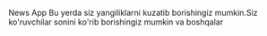 News App
Bu yerda siz yangiliklarni kuzatib borishingiz mumkin.Siz ko'ruvchilar sonini ko'rib borishingiz mumkin va boshqalar
